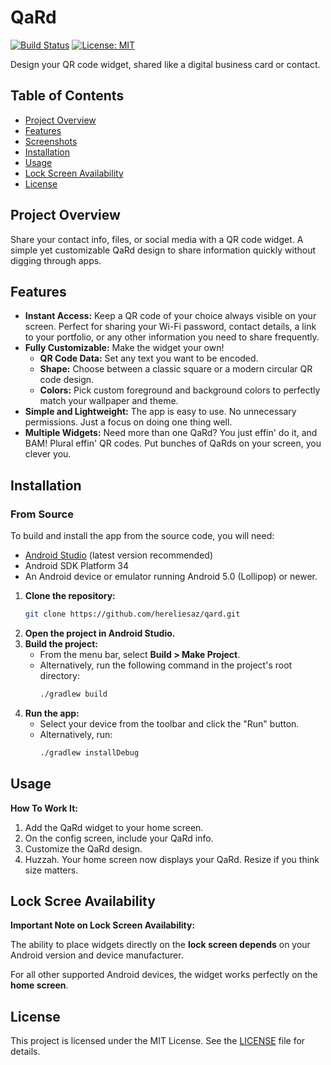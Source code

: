 # QaRd

[![Build Status](https://img.shields.io/badge/build-passing-brightgreen)](https://github.com/hereliesaz/qard/actions)
[![License: MIT](https://img.shields.io/badge/License-MIT-yellow.svg)](https://opensource.org/licenses/MIT)

Design your QR code widget, shared like a digital business card or contact.


## Table of Contents

- [Project Overview](#project-overview)
- [Features](#features)
- [Screenshots](#screenshots)
- [Installation](#installation)
- [Usage](#usage)
- [Lock Screen Availability](#lock-screen-availability)
- [License](#license)

## Project Overview

Share your contact info, files, or social media with a QR code widget. A simple yet customizable QaRd design to share information quickly without digging through apps.

## Features

*   **Instant Access:** Keep a QR code of your choice always visible on your screen. Perfect for sharing your Wi-Fi password, contact details, a link to your portfolio, or any other information you need to share frequently.
*   **Fully Customizable:** Make the widget your own!
    *   **QR Code Data:** Set any text you want to be encoded.
    *   **Shape:** Choose between a classic square or a modern circular QR code design.
    *   **Colors:** Pick custom foreground and background colors to perfectly match your wallpaper and theme.
*   **Simple and Lightweight:** The app is easy to use. No unnecessary permissions. Just a focus on doing one thing well.
*   **Multiple Widgets:** Need more than one QaRd? You just effin' do it, and BAM! Plural effin' QR codes. Put bunches of QaRds on your screen, you clever you.

## Installation

### From Source

To build and install the app from the source code, you will need:

*   [Android Studio](https://developer.android.com/studio) (latest version recommended)
*   Android SDK Platform 34
*   An Android device or emulator running Android 5.0 (Lollipop) or newer.

1.  **Clone the repository:**
    ```bash
    git clone https://github.com/hereliesaz/qard.git
    ```
2.  **Open the project in Android Studio.**
3.  **Build the project:**
    *   From the menu bar, select **Build > Make Project**.
    *   Alternatively, run the following command in the project's root directory:
        ```bash
        ./gradlew build
        ```
4.  **Run the app:**
    *   Select your device from the toolbar and click the "Run" button.
    *   Alternatively, run:
        ```bash
        ./gradlew installDebug
        ```

## Usage

**How To Work It:**

1.  Add the QaRd widget to your home screen.
2.  On the config screen, include your QaRd info.
3.  Customize the QaRd design.
4.  Huzzah. Your home screen now displays your QaRd. Resize if you think size matters. 

## Lock Scree Availability

**Important Note on Lock Screen Availability:**

The ability to place widgets directly on the **lock screen depends** on your Android version and device manufacturer.

For all other supported Android devices, the widget works perfectly on the **home screen**.

## License

This project is licensed under the MIT License. See the [LICENSE](LICENSE) file for details.
